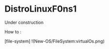 # DistroLinuxF0ns1
Under construction

How to :



[file-system] !(New-OS/FileSystem:virtualOs.png)
